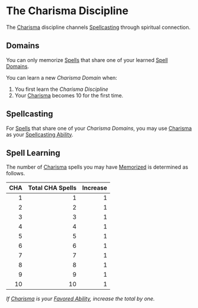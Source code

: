 # The Charisma Discipline

The [Charisma](../../../Player%20Characters/The%20Ability%20Scores/Charisma.md) discipline channels [Spellcasting](../Spellcasting.md) through spiritual connection.

## Domains

You can only memorize [Spells](../Spells.md) that share one of your learned [Spell Domains](../../Spells/Spell%20Domains/Spell%20Domains.md).

You can learn a new *Charisma Domain* when:

1. You first learn the *Charisma Discipline*
2. Your [Charisma](../../../Player%20Characters/The%20Ability%20Scores/Charisma.md) becomes 10 for the first time.

## Spellcasting

For [Spells](../Spells.md) that share one of your *Charisma Domains*, you may use [Charisma](../../../Player%20Characters/The%20Ability%20Scores/Charisma.md) as your [Spellcasting Ability](Spellcasting%20Ability.md).

## Spell Learning

The number of [Charisma](../../../Player%20Characters/The%20Ability%20Scores/Charisma.md) spells you may have [Memorized](../Spell%20Memorization.md) is determined as follows.

| CHA | Total CHA Spells | Increase |
| --: | ---------------: | -------: |
|   1 |                1 |        1 |
|   2 |                2 |        1 |
|   3 |                3 |        1 |
|   4 |                4 |        1 |
|   5 |                5 |        1 |
|   6 |                6 |        1 |
|   7 |                7 |        1 |
|   8 |                8 |        1 |
|   9 |                9 |        1 |
|  10 |               10 |        1 |

*If [Charisma](../../../Player%20Characters/The%20Ability%20Scores/Charisma.md) is your [Favored Ability](../../../Player%20Characters/Backgrounds/Favored%20Ability.md), increase the total by one.*
